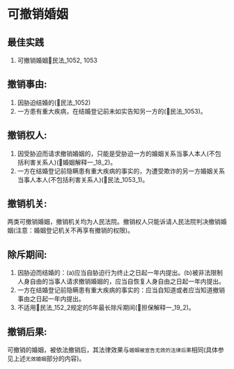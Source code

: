 
# 可撤销婚姻
## 最佳实践
1. 可撤销婚姻🚪民法_1052, 1053


## 撤销事由:
1. 因胁迫结婚的(🚪民法_1052)
2. 一方患有重大疾病，在结婚登记前未如实告知另一方的(🚪民法_1053)。

## 撤销权人:
1. 因受胁迫而请求撤销婚姻的，只能是受胁迫一方的婚姻关系当事人本人(不包括利害关系人)(🚪婚姻解释一_18_2)。
2. 一方在结婚登记前隐瞒患有重大疾病的事实的，为遭受欺诈的另一方婚姻关系当事人本人(不包括利害关系人)(🚪民法_1053_1)。

## 撤销机关:

两类可撤销婚姻，撤销机关均为人民法院。撤销权人只能诉请人民法院判决撤销婚姻(注意：婚姻登记机关不再享有撤销的权限)。

## 除斥期间:
1. 因胁迫而结婚的：(a)应当自胁迫行为终止之日起一年内提出。(b)被非法限制人身自由的当事人请求撤销婚姻的，应当自恢复人身自由之日起一年内提出。
2. 一方在结婚登记前隐瞒患有重大疾病的事实的：应当自知道或者应当知道撤销事由之日起一年内提出。
3. 不适用🚪民法_152_2规定的5年最长除斥期间(🚪担保解释一_19_2)。

## 撤销后果:

可撤销的婚姻，被依法撤销后，其法律效果与`婚姻被宣告无效的法律后果`相同(具体参见上述`无效婚姻`部分的内容)。


